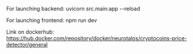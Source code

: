 For launching backend: uvicorn src.main:app --reload

For launching frontend: npm run dev 

Link on dockerhub: https://hub.docker.com/repository/docker/neurotalos/cryptocoins-price-detector/general
